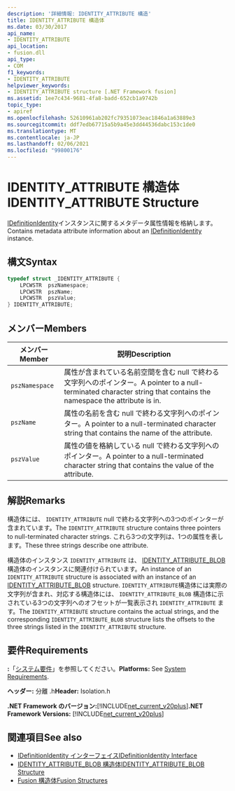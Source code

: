 ```yaml
---
description: '詳細情報: IDENTITY_ATTRIBUTE 構造'
title: IDENTITY_ATTRIBUTE 構造体
ms.date: 03/30/2017
api_name:
- IDENTITY_ATTRIBUTE
api_location:
- fusion.dll
api_type:
- COM
f1_keywords:
- IDENTITY_ATTRIBUTE
helpviewer_keywords:
- IDENTITY_ATTRIBUTE structure [.NET Framework fusion]
ms.assetid: 1ee7c434-9681-4fa8-badd-652cb1a9742b
topic_type:
- apiref
ms.openlocfilehash: 52610961ab202fc79351073eac1846a1a63889e3
ms.sourcegitcommit: ddf7edb67715a5b9a45e3dd44536dabc153c1de0
ms.translationtype: MT
ms.contentlocale: ja-JP
ms.lasthandoff: 02/06/2021
ms.locfileid: "99800176"
---
```

# <a name="identity_attribute-structure"></a><span data-ttu-id="9589a-103">IDENTITY_ATTRIBUTE 構造体</span><span class="sxs-lookup"><span data-stu-id="9589a-103">IDENTITY_ATTRIBUTE Structure</span></span>

<span data-ttu-id="9589a-104">[IDefinitionIdentity](idefinitionidentity-interface.md)インスタンスに関するメタデータ属性情報を格納します。</span><span class="sxs-lookup"><span data-stu-id="9589a-104">Contains metadata attribute information about an [IDefinitionIdentity](idefinitionidentity-interface.md) instance.</span></span>  
  
## <a name="syntax"></a><span data-ttu-id="9589a-105">構文</span><span class="sxs-lookup"><span data-stu-id="9589a-105">Syntax</span></span>  
  
```cpp  
typedef struct _IDENTITY_ATTRIBUTE {  
    LPCWSTR  pszNamespace;  
    LPCWSTR  pszName;  
    LPCWSTR  pszValue;  
} IDENTITY_ATTRIBUTE;  
```  
  
## <a name="members"></a><span data-ttu-id="9589a-106">メンバー</span><span class="sxs-lookup"><span data-stu-id="9589a-106">Members</span></span>  
  
|<span data-ttu-id="9589a-107">メンバー</span><span class="sxs-lookup"><span data-stu-id="9589a-107">Member</span></span>|<span data-ttu-id="9589a-108">説明</span><span class="sxs-lookup"><span data-stu-id="9589a-108">Description</span></span>|  
|------------|-----------------|  
|`pszNamespace`|<span data-ttu-id="9589a-109">属性が含まれている名前空間を含む null で終わる文字列へのポインター。</span><span class="sxs-lookup"><span data-stu-id="9589a-109">A pointer to a null-terminated character string that contains the namespace the attribute is in.</span></span>|  
|`pszName`|<span data-ttu-id="9589a-110">属性の名前を含む null で終わる文字列へのポインター。</span><span class="sxs-lookup"><span data-stu-id="9589a-110">A pointer to a null-terminated character string that contains the name of the attribute.</span></span>|  
|`pszValue`|<span data-ttu-id="9589a-111">属性の値を格納している null で終わる文字列へのポインター。</span><span class="sxs-lookup"><span data-stu-id="9589a-111">A pointer to a null-terminated character string that contains the value of the attribute.</span></span>|  
  
## <a name="remarks"></a><span data-ttu-id="9589a-112">解説</span><span class="sxs-lookup"><span data-stu-id="9589a-112">Remarks</span></span>  

 <span data-ttu-id="9589a-113">構造体には、 `IDENTITY_ATTRIBUTE` null で終わる文字列への3つのポインターが含まれています。</span><span class="sxs-lookup"><span data-stu-id="9589a-113">The `IDENTITY_ATTRIBUTE` structure contains three pointers to null-terminated character strings.</span></span> <span data-ttu-id="9589a-114">これら3つの文字列は、1つの属性を表します。</span><span class="sxs-lookup"><span data-stu-id="9589a-114">These three strings describe one attribute.</span></span>  
  
 <span data-ttu-id="9589a-115">構造体のインスタンス `IDENTITY_ATTRIBUTE` は、 [IDENTITY_ATTRIBUTE_BLOB](identity-attribute-blob-structure.md) 構造体のインスタンスに関連付けられています。</span><span class="sxs-lookup"><span data-stu-id="9589a-115">An instance of an `IDENTITY_ATTRIBUTE` structure is associated with an instance of an [IDENTITY_ATTRIBUTE_BLOB](identity-attribute-blob-structure.md) structure.</span></span> <span data-ttu-id="9589a-116">`IDENTITY_ATTRIBUTE`構造体には実際の文字列が含まれ、対応する構造体には、 `IDENTITY_ATTRIBUTE_BLOB` 構造体に示されている3つの文字列へのオフセットが一覧表示され `IDENTITY_ATTRIBUTE` ます。</span><span class="sxs-lookup"><span data-stu-id="9589a-116">The `IDENTITY_ATTRIBUTE` structure contains the actual strings, and the corresponding `IDENTITY_ATTRIBUTE_BLOB` structure lists the offsets to the three strings listed in the `IDENTITY_ATTRIBUTE` structure.</span></span>  
  
## <a name="requirements"></a><span data-ttu-id="9589a-117">要件</span><span class="sxs-lookup"><span data-stu-id="9589a-117">Requirements</span></span>  

 <span data-ttu-id="9589a-118">**:**「[システム要件](../../get-started/system-requirements.md)」を参照してください。</span><span class="sxs-lookup"><span data-stu-id="9589a-118">**Platforms:** See [System Requirements](../../get-started/system-requirements.md).</span></span>  
  
 <span data-ttu-id="9589a-119">**ヘッダー:** 分離 .h</span><span class="sxs-lookup"><span data-stu-id="9589a-119">**Header:** Isolation.h</span></span>  
  
 <span data-ttu-id="9589a-120">**.NET Framework のバージョン:**[!INCLUDE[net_current_v20plus](../../../../includes/net-current-v20plus-md.md)]</span><span class="sxs-lookup"><span data-stu-id="9589a-120">**.NET Framework Versions:** [!INCLUDE[net_current_v20plus](../../../../includes/net-current-v20plus-md.md)]</span></span>  
  
## <a name="see-also"></a><span data-ttu-id="9589a-121">関連項目</span><span class="sxs-lookup"><span data-stu-id="9589a-121">See also</span></span>

- [<span data-ttu-id="9589a-122">IDefinitionIdentity インターフェイス</span><span class="sxs-lookup"><span data-stu-id="9589a-122">IDefinitionIdentity Interface</span></span>](idefinitionidentity-interface.md)
- [<span data-ttu-id="9589a-123">IDENTITY_ATTRIBUTE_BLOB 構造体</span><span class="sxs-lookup"><span data-stu-id="9589a-123">IDENTITY_ATTRIBUTE_BLOB Structure</span></span>](identity-attribute-blob-structure.md)
- [<span data-ttu-id="9589a-124">Fusion 構造体</span><span class="sxs-lookup"><span data-stu-id="9589a-124">Fusion Structures</span></span>](fusion-structures.md)
